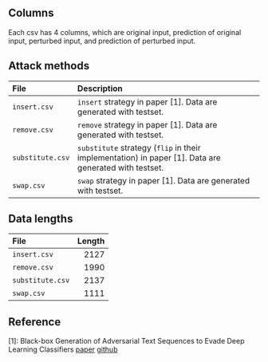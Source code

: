 ## Columns
Each csv has 4 columns, which are original input, prediction of original input, perturbed input, and prediction of perturbed input.

## Attack methods
| File             | Description |
|:-----------------|:------------|
| `insert.csv`     | `insert` strategy in paper [1]. Data are generated with testset. |
| `remove.csv`     | `remove` strategy in paper [1]. Data are generated with testset. |
| `substitute.csv` | `substitute` strategy (`flip` in their implementation) in paper [1]. Data are generated with testset. |
| `swap.csv`       | `swap` strategy in paper [1]. Data are generated with testset. |

## Data lengths
| File             | Length |
|:-----------------|-------:|
| `insert.csv`     | 2127   |
| `remove.csv`     | 1990   |
| `substitute.csv` | 2137   |
| `swap.csv`       | 1111   |

## Reference
[1]: Black-box Generation of Adversarial Text Sequences to Evade Deep Learning Classifiers [paper](https://arxiv.org/abs/1801.04354) [github](https://github.com/QData/deepWordBug)
